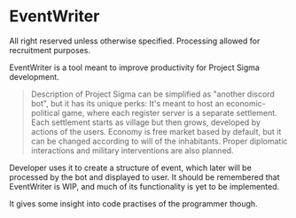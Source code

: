 # EventWriter
All right reserved unless otherwise specified. Processing allowed for recruitment purposes.

EventWriter is a tool meant to improve productivity for Project Sigma development.

> Description of Project Sigma can be simplified as "another discord bot", but it has its unique perks:
> It's meant to host an economic-political game, where each register server is a separate settlement.
> Each settlement starts as village but then grows, developed by actions of the users.
> Economy is free market based by default, but it can be changed according to will of the inhabitants.
> Proper diplomatic interactions and military interventions are also planned.

Developer uses it to create a structure of event, which later will be processed by the bot and displayed to user.
It should be remembered that EventWriter is WIP, and much of its functionality is yet to be implemented.

It gives some insight into code practises of the programmer though.
